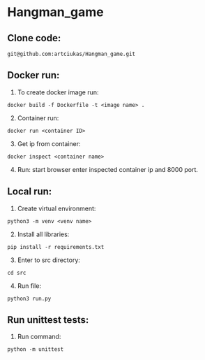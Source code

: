# Hangman_game

## Clone code:
```
git@github.com:artciukas/Hangman_game.git
```

## Docker run:
1) To create docker image run: 
```
docker build -f Dockerfile -t <image name> .
```
2) Container run: 
```
docker run <container ID>
```
3) Get ip from container: 
```
docker inspect <container name>
```
4) Run: start browser enter inspected container ip and 8000 port.


## Local run:
1) Create virtual environment: 
```
python3 -m venv <venv name>
```
2) Install all libraries: 
```
pip install -r requirements.txt
```
3) Enter to src directory: 
```
cd src
```
4) Run file: 
```
python3 run.py
```

## Run unittest tests:
1) Run command:
```
python -m unittest
```
